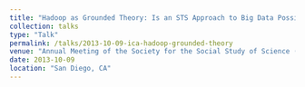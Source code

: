 ```yaml
---
title: "Hadoop as Grounded Theory: Is an STS Approach to Big Data Possible?  the 2013 Annual Meeting of the Society for the Social Study of Science 4S"
collection: talks
type: "Talk"
permalink: /talks/2013-10-09-ica-hadoop-grounded-theory
venue: "Annual Meeting of the Society for the Social Study of Science (4S)"
date: 2013-10-09
location: "San Diego, CA"
---
```

